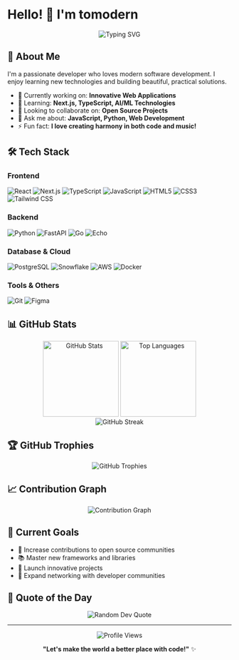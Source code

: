 # Hello! 👋 I'm tomodern

<div align="center">
  <img src="https://readme-typing-svg.herokuapp.com?font=Fira+Code&pause=1000&color=2E9EFF&center=true&vCenter=true&width=435&lines=Software+Developer;Creative+Programmer;Tech+Enthusiast" alt="Typing SVG" />
</div>

## 🚀 About Me

I'm a passionate developer who loves modern software development. I enjoy learning new technologies and building beautiful, practical solutions.

- 🔭 Currently working on: **Innovative Web Applications**
- 🌱 Learning: **Next.js, TypeScript, AI/ML Technologies**
- 👯 Looking to collaborate on: **Open Source Projects**
- 💬 Ask me about: **JavaScript, Python, Web Development**
- ⚡ Fun fact: **I love creating harmony in both code and music!**

## 🛠️ Tech Stack

<!-- <div align="center"> -->

### Frontend
![React](https://img.shields.io/badge/React-20232A?style=for-the-badge&logo=react&logoColor=61DAFB)
![Next.js](https://img.shields.io/badge/Next.js-000000?style=for-the-badge&logo=next.js&logoColor=white)
![TypeScript](https://img.shields.io/badge/TypeScript-007ACC?style=for-the-badge&logo=typescript&logoColor=white)
![JavaScript](https://img.shields.io/badge/JavaScript-F7DF1E?style=for-the-badge&logo=javascript&logoColor=black)
![HTML5](https://img.shields.io/badge/HTML5-E34F26?style=for-the-badge&logo=html5&logoColor=white)
![CSS3](https://img.shields.io/badge/CSS3-1572B6?style=for-the-badge&logo=css3&logoColor=white)
![Tailwind CSS](https://img.shields.io/badge/Tailwind_CSS-38B2AC?style=for-the-badge&logo=tailwind-css&logoColor=white)

### Backend
![Python](https://img.shields.io/badge/Python-3776AB?style=for-the-badge&logo=python&logoColor=white)
![FastAPI](https://img.shields.io/badge/FastAPI-005571?style=for-the-badge&logo=fastapi)
![Go](https://img.shields.io/badge/Go-%2300ADD8.svg?style=for-the-badge&logo=go&logoColor=white)
![Echo](https://img.shields.io/badge/Echo-%23404D59.svg?style=for-the-badge&logo=go&logoColor=white)

### Database & Cloud
![PostgreSQL](https://img.shields.io/badge/PostgreSQL-316192?style=for-the-badge&logo=postgresql&logoColor=white)
![Snowflake](https://img.shields.io/badge/Snowflake-29B5E8?style=for-the-badge&logo=snowflake&logoColor=white)
![AWS](https://img.shields.io/badge/Amazon_AWS-232F3E?style=for-the-badge&logo=amazon-aws&logoColor=white)
![Docker](https://img.shields.io/badge/Docker-2496ED?style=for-the-badge&logo=docker&logoColor=white)

### Tools & Others
![Git](https://img.shields.io/badge/Git-F05032?style=for-the-badge&logo=git&logoColor=white)
![Figma](https://img.shields.io/badge/Figma-F24E1E?style=for-the-badge&logo=figma&logoColor=white)

</div>

## 📊 GitHub Stats

<div align="center">
  <img src="https://github-readme-stats.vercel.app/api?username=tomodern&show_icons=true&theme=radical&hide_border=true&count_private=true" alt="GitHub Stats" height="170"/>
  <img src="https://github-readme-stats.vercel.app/api/top-langs/?username=tomodern&layout=compact&theme=radical&hide_border=true" alt="Top Languages" height="170"/>
</div>

<div align="center">
  <img src="https://github-readme-streak-stats.herokuapp.com/?user=tomodern&theme=radical&hide_border=true" alt="GitHub Streak" />
</div>

## 🏆 GitHub Trophies

<div align="center">
  <img src="https://github-profile-trophy.vercel.app/?username=tomodern&theme=radical&no-frame=true&no-bg=false&margin-w=4" alt="GitHub Trophies"/>
</div>

## 📈 Contribution Graph

<div align="center">
  <img src="https://github-readme-activity-graph.vercel.app/graph?username=tomodern&theme=react-dark&hide_border=true" alt="Contribution Graph"/>
</div>

## 🎯 Current Goals

- 🌟 Increase contributions to open source communities
- 📚 Master new frameworks and libraries
- 🚀 Launch innovative projects
- 🤝 Expand networking with developer communities

<!-- ## 📫 連絡先

<div align="center">

[![GitHub](https://img.shields.io/badge/GitHub-100000?style=for-the-badge&logo=github&logoColor=white)](https://github.com/tomodern)
[![LinkedIn](https://img.shields.io/badge/LinkedIn-0077B5?style=for-the-badge&logo=linkedin&logoColor=white)](https://linkedin.com/in/tomodern)
[![Twitter](https://img.shields.io/badge/Twitter-1DA1F2?style=for-the-badge&logo=twitter&logoColor=white)](https://twitter.com/tomodern)
[![Email](https://img.shields.io/badge/Email-D14836?style=for-the-badge&logo=gmail&logoColor=white)](mailto:your.email@example.com) -->

</div>

## 💭 Quote of the Day

<div align="center">
  <img src="https://quotes-github-readme.vercel.app/api?type=horizontal&theme=radical" alt="Random Dev Quote"/>
</div>

---

<div align="center">
  <img src="https://komarev.com/ghpvc/?username=tomodern&color=blueviolet&style=flat-square&label=Profile+Views" alt="Profile Views"/>
  
  **"Let's make the world a better place with code!"** ✨
</div> 